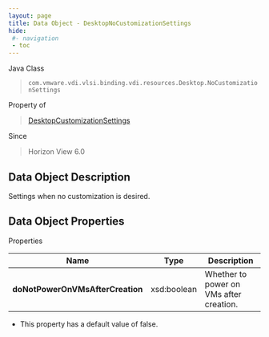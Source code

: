 ```yaml
---
layout: page
title: Data Object - DesktopNoCustomizationSettings
hide:
 #- navigation
 - toc
---
```






Java Class  
> `com.vmware.vdi.vlsi.binding.vdi.resources.Desktop.NoCustomizationSettings`

Property of  
> [DesktopCustomizationSettings](vdi.resources.Desktop.CustomizationSettings.md#field_detail)

Since  
> Horizon View 6.0


## Data Object Description 

Settings when no customization is desired. 

## Data Object Properties

Properties

Name |  Type |  Description   
---|---|---  
**doNotPowerOnVMsAfterCreation**|  xsd:boolean|  Whether to power on VMs after creation.   


  * This property has a default value of false.

  
  
  
 
  
  

